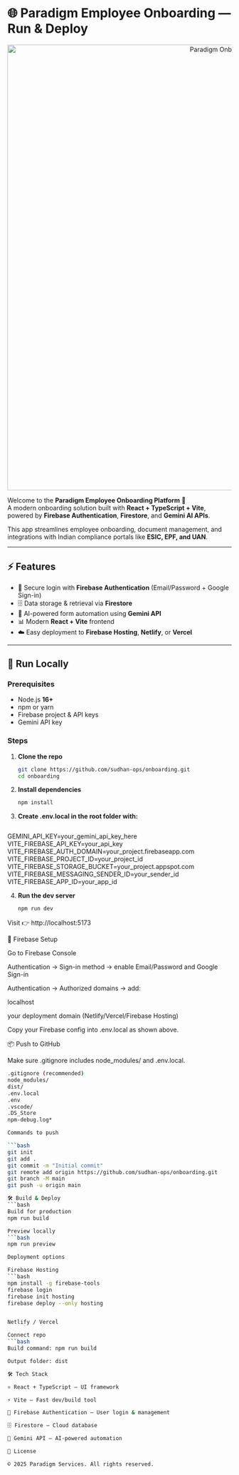 # 🌐 Paradigm Employee Onboarding — Run & Deploy

<div align="center">
  <img width="1000" alt="Paradigm Onboarding Banner" src="http://paradigmfms.com/wp-content/uploads/2022/11/Paradigm-Logo-3-1024x157.png" />
</div>

Welcome to the **Paradigm Employee Onboarding Platform** 🚀  
A modern onboarding solution built with **React + TypeScript + Vite**, powered by **Firebase Authentication**, **Firestore**, and **Gemini AI APIs**.  

This app streamlines employee onboarding, document management, and integrations with Indian compliance portals like **ESIC, EPF, and UAN**.

---

## ⚡ Features

- 🔐 Secure login with **Firebase Authentication** (Email/Password + Google Sign-in)  
- 🗄️ Data storage & retrieval via **Firestore**  
- 🤖 AI-powered form automation using **Gemini API**  
- 📊 Modern **React + Vite** frontend  
- ☁️ Easy deployment to **Firebase Hosting**, **Netlify**, or **Vercel**  

---

## 🚀 Run Locally

### Prerequisites
- Node.js **16+**
- npm or yarn
- Firebase project & API keys
- Gemini API key

### Steps

1. **Clone the repo**
   ```bash
   git clone https://github.com/sudhan-ops/onboarding.git
   cd onboarding

2. **Install dependencies**
   ```bash
   npm install
   
3. **Create .env.local in the root folder with:**
   ```bash
GEMINI_API_KEY=your_gemini_api_key_here
VITE_FIREBASE_API_KEY=your_api_key
VITE_FIREBASE_AUTH_DOMAIN=your_project.firebaseapp.com
VITE_FIREBASE_PROJECT_ID=your_project_id
VITE_FIREBASE_STORAGE_BUCKET=your_project.appspot.com
VITE_FIREBASE_MESSAGING_SENDER_ID=your_sender_id
VITE_FIREBASE_APP_ID=your_app_id

4. **Run the dev server**
   ```bash
   npm run dev
   
Visit 👉 http://localhost:5173

   
🔐 Firebase Setup

Go to Firebase Console

Authentication → Sign-in method → enable Email/Password and Google Sign-in

Authentication → Authorized domains → add:

localhost

your deployment domain (Netlify/Vercel/Firebase Hosting)

Copy your Firebase config into .env.local as shown above.

📦 Push to GitHub

Make sure .gitignore includes node_modules/ and .env.local.

```bash
.gitignore (recommended)
node_modules/
dist/
.env.local
.env
.vscode/
.DS_Store
npm-debug.log*

Commands to push

```bash
git init
git add .
git commit -m "Initial commit"
git remote add origin https://github.com/sudhan-ops/onboarding.git
git branch -M main
git push -u origin main

🛠️ Build & Deploy
```bash
Build for production
npm run build

Preview locally
```bash
npm run preview

Deployment options

Firebase Hosting
```bash
npm install -g firebase-tools
firebase login
firebase init hosting
firebase deploy --only hosting


Netlify / Vercel

Connect repo
```bash
Build command: npm run build

Output folder: dist

🛠️ Tech Stack

⚛️ React + TypeScript — UI framework

⚡ Vite — Fast dev/build tool

🔐 Firebase Authentication — User login & management

🗄️ Firestore — Cloud database

🤖 Gemini API — AI-powered automation

📖 License

© 2025 Paradigm Services. All rights reserved.

